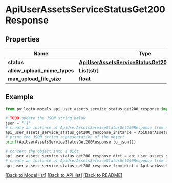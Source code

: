 # ApiUserAssetsServiceStatusGet200Response


## Properties

Name | Type | Description | Notes
------------ | ------------- | ------------- | -------------
**status** | [**ApiUserAssetsServiceStatusGet200ResponseStatus**](ApiUserAssetsServiceStatusGet200ResponseStatus.md) |  | 
**allow_upload_mime_types** | **List[str]** |  | [optional] 
**max_upload_file_size** | **float** |  | [optional] 

## Example

```python
from py_logto.models.api_user_assets_service_status_get200_response import ApiUserAssetsServiceStatusGet200Response

# TODO update the JSON string below
json = "{}"
# create an instance of ApiUserAssetsServiceStatusGet200Response from a JSON string
api_user_assets_service_status_get200_response_instance = ApiUserAssetsServiceStatusGet200Response.from_json(json)
# print the JSON string representation of the object
print(ApiUserAssetsServiceStatusGet200Response.to_json())

# convert the object into a dict
api_user_assets_service_status_get200_response_dict = api_user_assets_service_status_get200_response_instance.to_dict()
# create an instance of ApiUserAssetsServiceStatusGet200Response from a dict
api_user_assets_service_status_get200_response_from_dict = ApiUserAssetsServiceStatusGet200Response.from_dict(api_user_assets_service_status_get200_response_dict)
```
[[Back to Model list]](../README.md#documentation-for-models) [[Back to API list]](../README.md#documentation-for-api-endpoints) [[Back to README]](../README.md)


